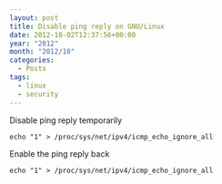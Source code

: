 ```yaml
---
layout: post
title: Disable ping reply on GNU/Linux
date: 2012-10-02T12:37:56+00:00
year: "2012"
month: "2012/10"
categories:
  - Posts
tags:
  - linux
  - security
---
```


Disable ping reply temporarily

```
echo "1" > /proc/sys/net/ipv4/icmp_echo_ignore_all
```

Enable the ping reply back

```
echo "1" > /proc/sys/net/ipv4/icmp_echo_ignore_all
```
